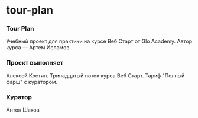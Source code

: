 # tour-plan

### Tour Plan
Учебный проект для практики на курсе Веб Старт от Glo Academy. Автор курса — Артем Исламов.

### Проект выполняет
Алексей Костин. Тринадцатый поток курса Веб Старт. Тариф "Полный фарш" с куратором.

### Куратор
Антон Шахов

